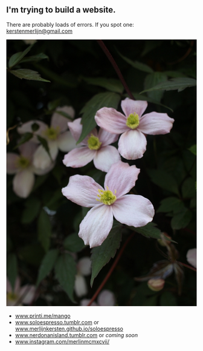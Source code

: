 ## I'm trying to build a website.
There are probably loads of errors. If you spot one: kerstenmerlijn@gmail.com

![alt text](/assets/image1.jpg "First image!")

+ www.printi.me/mango
+ www.soloespresso.tumblr.com or www.merlijnkersten.github.io/soloespresso
+ www.nerdonanisland.tumblr.com or _coming soon_
+ www.instagram.com/merlinmcmxcvii/
